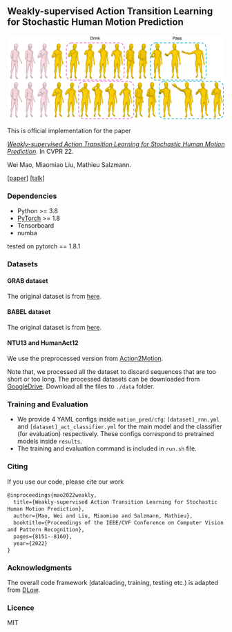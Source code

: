 ## Weakly-supervised Action Transition Learning for Stochastic Human Motion Prediction
![Loading WAT Overview](data/overview.png "WAT overview")

This is official implementation for the paper

[_Weakly-supervised Action Transition Learning for Stochastic Human Motion Prediction_](https://arxiv.org/abs/2205.15608). In CVPR 22.

Wei Mao, Miaomiao Liu, Mathieu Salzmann. 

[[paper](https://arxiv.org/abs/2205.15608)] [[talk](https://www.youtube.com/watch?v=OyG8-DVJfAQ&ab_channel=WeiMao)]

### Dependencies
* Python >= 3.8
* [PyTorch](https://pytorch.org) >= 1.8
* Tensorboard
* numba

tested on pytorch == 1.8.1

### Datasets
#### GRAB dataset
The original dataset is from [here](https://grab.is.tue.mpg.de/).
#### BABEL dataset
The original dataset is from [here](https://babel.is.tue.mpg.de/).
#### NTU13 and HumanAct12
We use the preprocessed version from [Action2Motion](https://github.com/EricGuo5513/action-to-motion).

Note that, we processed all the dataset to discard sequences that are too short or too long. The processed datasets can be downloaded from [GoogleDrive](https://drive.google.com/drive/folders/140d7Bhzy3aUttWuOUBguVLQXJI5b2dou?usp=sharing). Download all the files to ``./data`` folder.

### Training and Evaluation
* We provide 4 YAML configs inside ``motion_pred/cfg``: `[dataset]_rnn.yml` and `[dataset]_act_classifier.yml` for the main model and the classifier (for evaluation) respectively. These configs correspond to pretrained models inside ``results``.
* The training and evaluation command is included in ``run.sh`` file.

### Citing

If you use our code, please cite our work

```
@inproceedings{mao2022weakly,
  title={Weakly-supervised Action Transition Learning for Stochastic Human Motion Prediction},
  author={Mao, Wei and Liu, Miaomiao and Salzmann, Mathieu},
  booktitle={Proceedings of the IEEE/CVF Conference on Computer Vision and Pattern Recognition},
  pages={8151--8160},
  year={2022}
}
```

### Acknowledgments

The overall code framework (dataloading, training, testing etc.) is adapted from [DLow](https://github.com/Khrylx/DLow). 

### Licence
MIT
